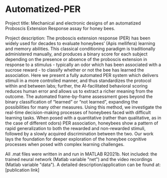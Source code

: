 # Automatized-PER
Project title: Mechanical and electronic designs of an automatized Proboscis Extension Response assay for honey bees.

Project description: The proboscis extension response (PER) has been widely used for decades to evaluate honeybees’ (Apis mellifera) learning and memory abilities. This classical conditioning paradigm is traditionally administered manually, and produces a binary score for each subject depending on the presence or absence of the proboscis extension in response to a stimulus - typically an odor which has been associated with a sucrose reward - to classify whether or not the bee has learned the association. Here we present a fully automated PER system which delivers stimuli in a more controlled manner, and thus standardizes the protocol within and between labs; further, the AI-facilitated behavioral scoring reduces human error and allows us to extract a richer meaning from the outcome. The automated frame-by-frame assessment goes beyond the binary classification of “learned” or “not learned”, expanding the possibilities for many other measures. Using this method, we investigate the real-time decision-making processes of honeybees faced with difficult learning tasks. When posed with a quantitative (rather than qualitative, as in the case of different odors) PER association, honeybees show a pattern of rapid generalization to both the rewarded and non-rewarded stimuli, followed by a slowly acquired discrimination between the two. Our work lays the foundation for deeper exploration of the honeybee cognitive processes when posed with complex learning challenges.

All .mat files were written in and run in MATLAB R2021b. 
Not included: the trained neural network (Matlab variable "net") and the video recordings (Matlab variable "data").
A detailed description/application can be found at: [publication link]
